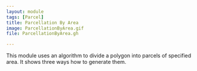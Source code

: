 ```yaml
---
layout: module
tags: [Parcel]
title: Parcellation By Area
image: ParcellationByArea.gif
file: ParcellationByArea.gh

---
```


This module uses an algorithm to divide a polygon into parcels of specified area. It shows three ways how to generate them.
